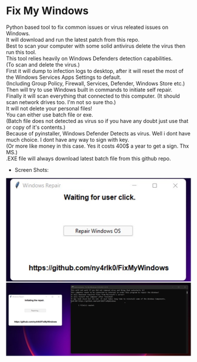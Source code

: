 # Fix My Windows
Python based tool to fix common issues or virus releated issues on Windows. 
<br>It will download and run the latest patch from this repo.
<br>Best to scan your computer with some solid antivirus delete the virus then run this tool.
<br>This tool relies heavily on Windows Defenders detection capabilities.
<br>(To scan and delete the virus.)
<br>First it will dump to infection logs to desktop, after it will reset the most of the Windows Services Apps Settings to default. 
<br>(Including Group Policy, Firewall, Services, Defender, Windows Store etc.)
<br>Then will try to use Windows built in commands to initiate self repair.
<br>Finally it will scan everything that connected to this computer. (It should scan network drives too. I'm not so sure tho.)
<br>It will not delete your personal files!
<br>You can either use batch file or exe.
<br>(Batch file does not detected as virus so if you have any doubt just use that or copy of it's contents.)
<br>Because of pyinstaller, Windows Defender Detects as virus. Well i dont have much choice. I dont have any way to sign with key. 
<br>(Or more like money in this case. Yes it costs 400$ a year to get a sign. Thx MS.)
<br>.EXE file will always download latest batch file from this github repo.
 * Screen Shots:
<p align="center">
    <img src="1.jpg">
    <img src="2.jpg">
